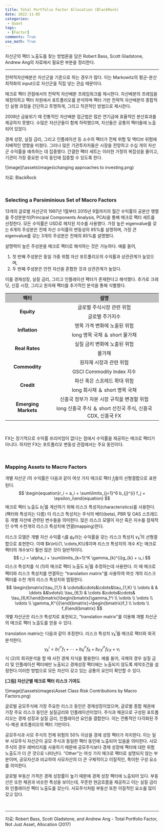 ```yaml
---
title: Total Portfolio Factor Allocation (BlackRock)
date: 2022-11-05
categories:
 - Quant
tags:
 - [Factor]
comments: True
use_math: True
---
```


자산군의 팩터 노출도를 찾는 방법론을 담은 Robert Bass, Scott Gladstone, Andrew Ang의 자료에서 필요한 부분을 정리한다.

***

전략적자산배분은 자산군을 기준으로 하는 경우가 많다. 이는 Markowitz의 평균-분산 최적화의 input으로 자산군을 직접 넣는 관습 때문이다. 

매크로 팩터 관점에서의 전략적 자산배분 프레임워크를 제시한다. 자산배분의 프레임을 재정의하고 팩터 차원에서 포트폴리오를 분석하며 팩터 기반 전략적 자산배분의 종합적인 실행 과정을 간단하고 투명하게, 그리고 직관적인 방법으로 제시한다.

2008년 금융위기 때 전통적인 자산배분 접근법은 많은 연기금에 효율적인 분산효과를 제공하지 못했다. 수많은 자산군들이 함께 하락했으며, 자산들은 공통의 팩터들에 노출되어 있었다. 

경제 성장, 실질 금리, 그리고 인플레이션 등 소수의 팩터가 전체 위험 및 액티브 위험에 지배적인 영향을 미쳤다. 그러나 많은 기관투자자들은 시장을 전망하고 수십 개의 자산군 수익률을 예측하는 데 집중했다. 간결한 팩터 세트는 이러한 가정의 복잡성을 줄이고, 기관이 가장 중요한 수익 동인에 집중할 수 있도록 한다. 

![image](\assets\images\changing approaches to investing.png)

자료: BlackRock

<br>

### Selecting a Parsiminious Set of Macro Factors

13개의 글로벌 자산군의 1997년 1월부터 2015년 9월까지의 월간 수익률의 공분산 행렬을 주성분분석(Principal Components Analysis, PCA)을 통해 매크로 팩터 세트를 선정한다. 모든 수익률은 USD로 헤지된 지수를 사용했다. 가장 높은 eigenvalue를 갖는 6개의 주성분은 전체 자산 수익률의 변동성의 95%를 설명하며, 가장 큰 eigenvalue를 갖는 3개의 주성분은 전체의 85%를 설명했다.

설명력이 높은 주성분을 매크로 팩터로 해석하는 것은 가능하다. 예를 들어,

1.  첫 번째 주성분은 동일 가중 위험 자산 포트폴리오의 수익률과 상관관계가 높았으며,
2.  두 번째 주성분은 안전 자산을 혼합한 것과 상관관계가 높았다.

이를 경제성장, 실질 금리, 그리고 인플레이션 팩터가 존재한다고 해석했다. 추가로 크레딧, 신흥 시장, 그리고 원자재 팩터를 추가적인 분석을 통해 식별했다.

<table style="text-align:center">
    <tbody>
        <tr>
            <td bgcolor="Silver" style="text-align:center"><b>팩터</b></td>
            <td bgcolor="Silver"><b>설명</b></td>
        </tr>
	    <tr>
            <td rowspan=2 style="text-align:center"><b>Equity</b></td>
            <td>글로벌 주식시장 관련 위험</td>
        </tr>
        <tr>
            <td>글로벌 주가지수</td>
        </tr>
        <tr>
            <td rowspan=2 style="text-align:center"><b>Inflation</b></td>
            <td>명목 가격 변화에 노출된 위험</td>
        </tr>
        <tr>
            <td>long 명목 국채 ＆ short 물가채</td>
        </tr>
        <tr>
            <td rowspan=2 style="text-align:center"><b>Real Rates</b></td>
            <td>실질 금리 변화에 노출된 위험</td>
        </tr>
        <tr>
            <td>물가채</td>
        </tr>
        <tr>
            <td rowspan=2 style="text-align:center"><b>Commodity</b></td>
            <td>원자재 시장과 관련 위험</td>
        </tr>
        <tr>
            <td>GSCI Commodity Index 지수</td>
        </tr>
        <tr>
            <td rowspan=2 style="text-align:center"><b>Credit</b></td>
            <td>파산 혹은 스프레드 확대 위험</td>
        </tr>
        <tr>
            <td>long 회사채 ＆ short 명목 국채</td>
        </tr>
        <tr>
            <td rowspan=2 style="text-align:center"><b>Emerging Markets</b></td>
            <td>신흥국 정부가 자본 시장 규칙을 변경할 위험</td>
        </tr>
        <tr>
            <td>long 신흥국 주식 ＆ short 선진국 주식, 신흥국 CDX, 신흥국 FX</td>
        </tr>
    </tbody>	
</table>

<br>

FX는 장기적으로 수익률 프리미엄이 없다는 점에서 수익률을 제공하는 매크로 팩터가 아니다. 하지만 FX는 포트폴리오 변동성 관점에서는 주요 동인이다.

<br>

### Mapping Assets to Macro Factors

개별 자산군 $i$의 수익률은 다음과 같이 여섯 가지 매크로 팩터 $f_j$들의 선형결합으로 표현된다.
$$
\begin{equation}r_i = a_i + \sum\limits_{j=1}^6 b_{j}^{i} f_j + \epsilon_i\end{equation}
$$
매크로 팩터 노출도 $b_{j}^{i}$를 계산하기 위해 리스크 특성치(characteristics)를 사용한다. (팩터와 특성치는 다름) 이 리스크 특성치는 주식의 베타(beta), PBR 및 OAS 스프레드 등 개별 자산에 관련된 변수들을 의미한다. 많은 리스크 모델이 자산 혹은 지수를  잠재적인 수백 수천개의 리스크 특성치에 연결(mapping)한다.

리스크 모델은 개별 자산 수익률 $r_i$를 $g_k$라는 수익률을 갖는 리스크 특성치 $\gamma_{k}^{i}$의 선형결합으로 표현한다. 이때 $k\in\\{1, \cdots,K\\}$이며 리스크 특성치의 개수 $K$는 매크로 팩터의 개수보다 훨씬 많은 것이 일반적이다.
$$
r_i = \alpha_i + \sum\limits_{k=1}^K \gamma_{k}^{i}g_{k} + u_i
$$
리스크 특성치를 식 (1)의 매크로 팩터 노출도 $b_{j}^i$를 추정하는데 사용한다. 이 때 매크로 팩터와 리스크 특성치를 연결하는 "translation matrix"를 사용하여 여섯 개의 리스크 팩터를 수천 개의 리스크 특성치와 맵핑한다.
$$
\begin{bmatrix}\tau_{1,1} & \cdots&\cdots&\cdots&\tau_{1,K} \\  \vdots & & \ddots &&\vdots\\ \tau_{6,1} & \cdots &\cdots&\cdots& \tau_{6,K}\end{bmatrix}\begin{bmatrix}\gamma_1^i \\ \vdots \\ \vdots \\ \vdots \\ \gamma_K^{i}\end{bmatrix}=\begin{bmatrix}f_1 \\ \vdots \\ f_6\end{bmatrix}
$$
개별 자산군은 리스크 특성치로 표현되고, "translation matrix"를 이용해 개별 자산군의 매크로 팩터 노출도를 얻을 수 있다.

translation matrix는 다음과 같이 추정한다. 리스크 특성치 $\gamma_k^{i}$를 매크로 팩터와 회귀분석한다.
$$
\begin{equation}\gamma_{k}^{i}=b_{1}^{i\ast}f_1 + \cdots +b_{6}^{i\ast}f_6+b_{FX}^{i \ast}f_{FX}+\nu_i  \end{equation}
$$
식 (2)의 회귀분석을 할 때 사전 경제 지식을 활용한다. 예를 들어, 국채의 경우 실질 금리 및 인플레이션 팩터에만 노출되고 경제성장 팩터에는 노출되지 않도록 제약조건을 설정한다.이러한 방법으로 모든 자산이 갖고 있는 공통의 요인이 확인할 수 있다.

<b>[그림] 자산군별 매크로 팩터 리스크 기여도</b>

![image](\assets\images\Asset Class Risk Contributions by Macro Factors.png)

글로벌 공모주식에 가장 주요한 리스크 동인은 경제성장이었으며, 글로벌 종합 채권에 가장 주요 리스크 동인은 실질금리와 인플레이션이었다. 주식과 채권으로 구성된 포트폴리오는 경제 성장과 실질 금리, 인플레이션 요인을 결합한다. 이는 전통적인 다각화된 주식-채권 포트폴리오의 팩터 기반이다.

공모주식과 사모 주식의 전체 위험의 50% 이상을 경제 성장 팩터가 차지한다. 이는 일부 사모주식 자산군이 공모 주식과 동일한 팩터 동인에 노출되어 있음을 의미한다. 사모주식의 경우 레버리지를 사용하기 때문에 공모주식보다 경제 성장에 팩터에 대한 위험 노출도가 더 큰 것으로 나타난다. "Other"는 여섯 가지 매크로 팩터로 설명되지 않는 부분이며, 공모자산과 비교하여 사모자산의 더 큰 구체적이고 이질적인, 특이한 구성 요소를 의미한다. 

글로벌 부동산 가격은 경제 성장률이 높기 때문에 경제 성장 팩터에 노출되어 있다. 부동산은 또한 채권과 비슷한 특성을 보이는데, 꾸준한 현금흐름을 제공하고 이는 실질 금리와 인플레이션 팩터 노출도를 갖는다. 사모주식처럼 부동산 또한 이질적인 요소를 많이 갖고 있다.

<br>

***

자료: Robert Bass, Scott Gladstone, and Andrew Ang - Total Portfolio Factor, Not Just Asset, Allocation (2017)





